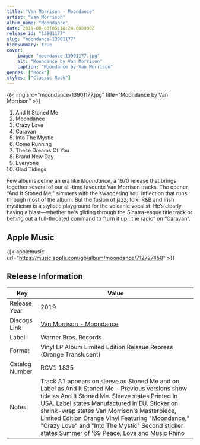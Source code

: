 ```yaml
---
title: "Van Morrison - Moondance"
artist: "Van Morrison"
album_name: "Moondance"
date: 2019-08-03T05:18:24.000000Z
release_id: "13901177"
slug: "moondance-13901177"
hideSummary: true
cover:
    image: "moondance-13901177.jpg"
    alt: "Moondance by Van Morrison"
    caption: "Moondance by Van Morrison"
genres: ["Rock"]
styles: ["Classic Rock"]
---
```


{{< img src="moondance-13901177.jpg" title="Moondance by Van Morrison" >}}

<!-- section break -->

1. And It Stoned Me
2. Moondance
3. Crazy Love
4. Caravan
5. Into The Mystic
6. Come Running
7. These Dreams Of You
8. Brand New Day
9. Everyone
10. Glad Tidings

<!-- section break -->


Few albums define an era like <i>Moondance</i>, a 1970 release that brings together several of our all-time favourite Van Morrison tracks. The opener, “And It Stoned Me,” simmers with the swaggering soul inflection that runs through most of the album. But the fusion of jazz, folk, R&B and Irish mysticism is a stylistic playground for the volcanic vocalist. He’s clearly having a blast—whether he's gliding through the Sinatra-esque title track or belting out a full-throated command to “turn it up…the radio” on “Caravan”. 



## Apple Music
{{< applemusic url="https://music.apple.com/gb/album/moondance/712727450" >}}






## Release Information
|  Key           | Value                                                |
| ---------------| ---------------------------------------------------- |
| Release Year   | 2019                                   |
| Discogs Link   | [Van Morrison - Moondance](https://www.discogs.com/release/13901177-Van-Morrison-Moondance) |
| Label          | Warner Bros. Records |
| Format         | Vinyl LP Album Limited Edition Reissue Repress (Orange Translucent) |
| Catalog Number | RCV1 1835 |
| Notes | Track A1 appears on sleeve as Stoned Me and on Label as And It Stoned Me - Previous versions show title as And It Stoned Me. Sleeve states Printed In USA. Label states Manufactured in EU. Sticker on shrink-wrap states Van  Morrison's Masterpiece, Limited Edition Orange Vinyl Featuring "Moondance," "Crazy Love" and "Into The Mystic" Second sticker states Summer of '69 Peace, Love and Music Rhino |